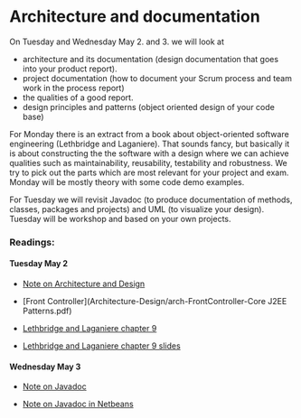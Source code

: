 # Architecture and documentation

On Tuesday and Wednesday May 2. and 3. we will look at 

* architecture and its documentation (design documentation that goes into your product report). 
* project documentation (how to document your Scrum process and team work in the process report)
* the qualities of a good report.
* design principles and patterns (object oriented design of your code base)

For Monday there is an extract from a book about object-oriented software engineering (Lethbridge and Laganiere). That sounds fancy, but basically it is about constructing the the software with a design where we can achieve qualities such as maintainability, reusability, testability and robustness. We try to pick out the parts which are most relevant for your project and exam. Monday will be mostly theory with some code demo examples.

For Tuesday we will revisit Javadoc (to produce documentation of methods, classes, packages and projects) and UML (to visualize your design). Tuesday will be workshop and based on your own projects.

### Readings:
#### Tuesday May 2

- [Note on Architecture and Design](Architecture-Design/design-architecture.md)
- [Front Controller](Architecture-Design/arch-FrontController-Core J2EE Patterns.pdf)

- [Lethbridge and Laganiere chapter 9](Architecture-Design/arch-LethbridgeLaganiereExtract.pdf)
- [Lethbridge and Laganiere chapter 9 slides](Architecture-Design/arch-LethbridgeLaganiere_ch09.ppt)


#### Wednesday May 3


- [Note on Javadoc](Documentation/arch-Javadoc.md)

- [Note on Javadoc in Netbeans](Documentation/arch-JavadocNetbeans.md)


